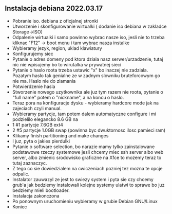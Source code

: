 ## Instalacja debiana 2022.03.17

- Pobranie iso. debiana z oficjalnej stronki
- Utworzenie i skonfigurowanie wirtualki ( dodanie iso debiana w zakladce Storage->ISO)
- Odpalenie wirtualki i samo powinno wybrac nasze iso, jesli nie to trzeba kliknac "F12" -> boot menu i tam wybrac nasza instalke
- Wybieramy jezyk, region, uklad klawiatury
- Konfigurujemy siec
- Pytanie o adres domeny pod ktora dziala nasz serwer/urzadzenie, tutaj nic nie wpisujemy bo to wirutalka w prywatnej sieci
- Pytanie o haslo roota trzeba ustawic "x" bo inaczej nie zadziala. Pozatym haslo tak genialne ze w zadnym slowniku bruteforcowym go nie ma. Haslo nie do zlamania
- Potwierdzenie hasla
- Stworzenie nowego uzytkownika ale juz tym razem nie roota, pytanie o "full name" potem o "nickname", a na koncu o haslo.
- Teraz pora na konfiguracje dysku - wybieramy hardcore mode jak na zajeciach czyli manual.
- Wybieramy partycje, tam potem dalem automatyczne configure i mi podzielilo elegancko 8.6 GB na 
- 1 #1 partycje 7.6GB ext4
- 2 #5 partycje 1.0GB swap (powinna byc dwuktornosc ilosc pamieci ram)
- Klikamy finish partitioning and make changes 
- I juz, pyta o jakies pierdulki
- Pytanie o software selection, bo narazie mamy tylko zainstalowane podstawowe rzeczy systemowe jesli chcemy miec ssh server albo web server, albo zmienic srodowisko graficzne na Xfce to mozemy teraz to tutaj zaznaczyc.
- Z tego co sie dowiedzialem na cwiczeniach pozniej tez mozna te opcje odpalic.
- Instalator zauwazyl ze jest to swiezy system i pyta sie czy chcemy grub'a jak bedziemy instalowali kolejne systemy ulatwi to sprawe bo juz bedziemy mieli bootloader.
- Instalacja zakonczona
- Po ponownym uruchomieniu wybieramy w grubie Debian GNU/Linux
- Koniec